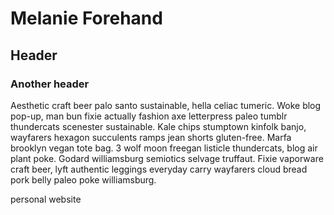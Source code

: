 # Melanie Forehand

## Header

### Another header
Aesthetic craft beer palo santo sustainable, hella celiac tumeric. Woke blog pop-up, man bun fixie actually fashion axe letterpress paleo tumblr thundercats scenester sustainable. Kale chips stumptown kinfolk banjo, wayfarers hexagon succulents ramps jean shorts gluten-free. Marfa brooklyn vegan tote bag. 3 wolf moon freegan listicle thundercats, blog air plant poke. Godard williamsburg semiotics selvage truffaut. Fixie vaporware craft beer, lyft authentic leggings everyday carry wayfarers cloud bread pork belly paleo poke williamsburg.



personal website
